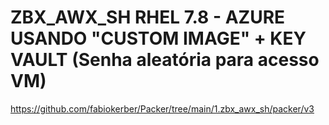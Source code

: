# ZBX_AWX_SH RHEL 7.8 - AZURE USANDO "CUSTOM IMAGE" + KEY VAULT (Senha aleatória para acesso VM)
https://github.com/fabiokerber/Packer/tree/main/1.zbx_awx_sh/packer/v3<br>